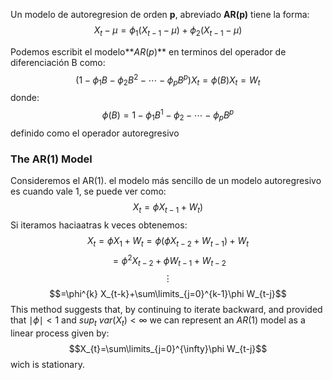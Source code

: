 Un modelo de autoregresion de orden **p**, abreviado **AR(p)** tiene la forma:
$$X_{t}-\mu=\phi_{1}(X_{t-1}-\mu)+\phi_{2}(X_{t-1}-\mu)$$

Podemos escribit el modelo**$AR(p)$** en terminos del operador de diferenciación B como:
$$(1-\phi_{1}B-\phi_{2}B^{2}-\cdots-\phi_{p}B^{p})X_{t}=\phi(B)X_{t}=W_{t}$$
donde:
$$\phi(B)=1-\phi_{1}B^{1}-\phi_{2}-\cdots-\phi_{p}B^{p}$$
definido como el operador autoregresivo

### The AR(1) Model
Consideremos el AR(1). el modelo más sencillo de un modelo autoregresivo es cuando vale 1, se puede ver como: 
$$X_{t}=\phi X_{t-1}+W_{t})$$
Si iteramos haciaatras k veces obtenemos:
$$X_{t}=\phi X_{1}+W_{t}=\phi(\phi X_{t-2}+W_{t-1})+W_{t}$$
$$=\phi^{2}X_{t-2}+\phi W_{t-1}+W_{t-2}$$
$$\vdots$$
$$=\phi^{k} X_{t-k}+\sum\limits_{j=0}^{k-1}\phi W_{t-j}$$
This method suggests that, by continuing to iterate backward, and provided that $\mid\phi\mid<1$ and $sup_{t}~var(X_{t})<\infty$ we can represent an $AR(1)$ model as a linear process given by:
$$X_{t}=\sum\limits_{j=0}^{\infty}\phi W_{t-j}$$
wich is stationary.


